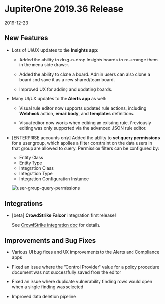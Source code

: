 # JupiterOne 2019.36 Release

2019-12-23

## New Features

- Lots of UI/UX updates to the **Insights app**:

  - Added the ability to drag-n-drop Insights boards to re-arrange them in the
    menu side drawer.

  - Added the ability to clone a board. Admin users can also clone a board and
    save it as a new shared/team board.

  - Improved UX for adding and updating boards.

- Many UI/UX updates to the **Alerts app** as well:

  - Visual rule editor now supports updated rule actions, including **Webhook**
    action, **email body**, and **templates** definitions.

  - Visual editor now works when editing an existing rule. Previously editing
    was only supported via the advanced JSON rule editor.

- [ENTERPRISE accounts only] Added the ability to **set query permissions** for a
  user group, which applies a filter constraint on the data users in that group
  are allowed to query. Permission filters can be configured by:
  
  - Entity Class
  - Entity Type
  - Integration Class
  - Integration Type
  - Integration Configuration Instance

  ![user-group-query-permissions](../assets/user-group-query-permissions.png)

## Integrations

- [beta] **CrowdStrike Falcon** integration first release!

  See [CrowdStrike integration doc](../docs/integrations/crowdstrike/crowdstrike.md)
  for details.

## Improvements and Bug Fixes

- Various UI bug fixes and UX improvements to the Alerts and Compliance apps

- Fixed an issue where the "Control Provider" value for a policy procedure
  document was not successfully saved from the editor

- Fixed an issue where duplicate vulnerability finding rows would open when a
  single finding was selected

- Improved data deletion pipeline
